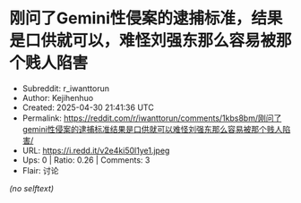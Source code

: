 # 刚问了Gemini性侵案的逮捕标准，结果是口供就可以，难怪刘强东那么容易被那个贱人陷害

- Subreddit: r_iwanttorun
- Author: Kejihenhuo
- Created: 2025-04-30 21:41:36 UTC
- Permalink: https://reddit.com/r/iwanttorun/comments/1kbs8bm/刚问了gemini性侵案的逮捕标准结果是口供就可以难怪刘强东那么容易被那个贱人陷害/
- URL: https://i.redd.it/v2e4ki50l1ye1.jpeg
- Ups: 0 | Ratio: 0.26 | Comments: 3
- Flair: 讨论

_(no selftext)_
